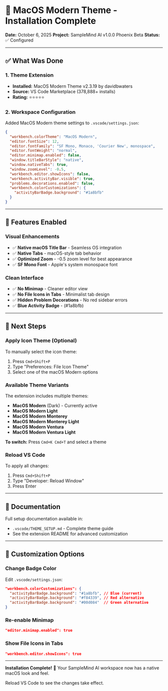 # 🎨 MacOS Modern Theme - Installation Complete

**Date:** October 6, 2025
**Project:** SampleMind AI v1.0.0 Phoenix Beta
**Status:** ✅ Configured

---

## ✅ What Was Done

### 1. Theme Extension
- **Installed:** MacOS Modern Theme v2.3.19 by davidbwaters
- **Source:** VS Code Marketplace (378,888+ installs)
- **Rating:** ⭐⭐⭐⭐⭐

### 2. Workspace Configuration
Added MacOS Modern theme settings to `.vscode/settings.json`:

```json
{
  "workbench.colorTheme": "MacOS Modern",
  "editor.fontSize": 12,
  "editor.fontFamily": "SF Mono, Monaco, 'Courier New', monospace",
  "editor.fontWeight": "normal",
  "editor.minimap.enabled": false,
  "window.titleBarStyle": "native",
  "window.nativeTabs": true,
  "window.zoomLevel": -0.5,
  "workbench.editor.showIcons": false,
  "workbench.activityBar.visible": true,
  "problems.decorations.enabled": false,
  "workbench.colorCustomizations": {
    "activityBarBadge.background": "#1a8bfb"
  }
}
```

---

## 🎯 Features Enabled

### Visual Enhancements
- ✅ **Native macOS Title Bar** - Seamless OS integration
- ✅ **Native Tabs** - macOS-style tab behavior
- ✅ **Optimized Zoom** - -0.5 zoom level for best appearance
- ✅ **SF Mono Font** - Apple's system monospace font

### Clean Interface
- ✅ **No Minimap** - Cleaner editor view
- ✅ **No File Icons in Tabs** - Minimalist tab design
- ✅ **Hidden Problem Decorations** - No red sidebar errors
- ✅ **Blue Activity Badge** - (#1a8bfb)

---

## 🚀 Next Steps

### Apply Icon Theme (Optional)
To manually select the icon theme:
1. Press `Cmd+Shift+P`
2. Type "Preferences: File Icon Theme"
3. Select one of the macOS Modern options

### Available Theme Variants

The extension includes multiple themes:
- **MacOS Modern** (Dark) - Currently active
- **MacOS Modern Light**
- **MacOS Modern Monterey**
- **MacOS Modern Monterey Light**
- **MacOS Modern Ventura**
- **MacOS Modern Ventura Light**

**To switch:** Press `Cmd+K Cmd+T` and select a theme

### Reload VS Code

To apply all changes:
1. Press `Cmd+Shift+P`
2. Type "Developer: Reload Window"
3. Press Enter

---

## 📝 Documentation

Full setup documentation available in:
- `.vscode/THEME_SETUP.md` - Complete theme guide
- See the extension README for advanced customization

---

## 🎨 Customization Options

### Change Badge Color

Edit `.vscode/settings.json`:

```json
"workbench.colorCustomizations": {
  "activityBarBadge.background": "#1a8bfb", // Blue (current)
  "activityBarBadge.background": "#f84339", // Red alternative
  "activityBarBadge.background": "#00d084"  // Green alternative
}
```

### Re-enable Minimap

```json
"editor.minimap.enabled": true
```

### Show File Icons in Tabs

```json
"workbench.editor.showIcons": true
```

---

**Installation Complete!** 🎉
Your SampleMind AI workspace now has a native macOS look and feel.

Reload VS Code to see the changes take effect.
